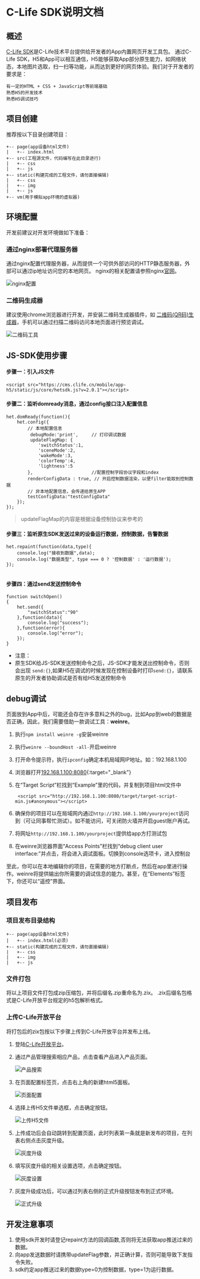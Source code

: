 # C-Life SDK说明文档

## 概述
[C-Life SDK](./jssdk.html)是C-Life技术平台提供给开发者的App内置网页开发工具包。
通过C-Life SDK，H5和App可以相互通信，H5能够获取App部分原生能力，如网络状态，本地图片选取，扫一扫等功能，从而达到更好的网页体验。我们对于开发者的要求是：

    有一定的HTML + CSS + JavaScript等前端基础
    熟悉H5的开发技术
    熟悉H5调试技巧 

## 项目创建
推荐按以下目录创建项目：

    +-- page(app设备html文件)
    |   +-- index.html
    +-- src(工程源文件，代码编写在此目录进行)
    |   +-- css
    |   +-- js
    +-- static(构建完成的工程文件，请勿直接编辑)
    |   +-- css
    |   +-- img
    |   +-- js
    +-- vm(用于模拟app环境的虚拟器)

## 环境配置
开发前建议对开发环境做如下准备：

### 通过nginx部署代理服务器

通过nginx配置代理服务器，从而提供一个可供外部访问的HTTP静态服务器，外部可以通过ip地址访问您的本地网页。
nginx的相关配置请参照nginx[官网](http://nginx.org/en/)。

![nginx配置](/assets/H5/nginx.png)

### 二维码生成器

建议使用chrome浏览器进行开发，并安装二维码生成器插件，如 [二维码(QR码)生成器](https://chrome.google.com/webstore/detail/%E4%BA%8C%E7%BB%B4%E7%A0%81qr%E7%A0%81%E7%94%9F%E6%88%90%E5%99%A8qr-code-generato/pflgjjogbmmcmfhfcnlohagkablhbpmg)，手机可以通过扫描二维码访问本地页面进行预览调试。

![二维码工具](/assets/H5/QR_code.png)
    
## JS-SDK使用步骤

#### 步骤一：引入JS文件

`<script src="https://cms.clife.cn/mobile/app-h5/static/js/core/hetsdk.js?v=2.0.1"></script>`


#### 步骤二：监听domready消息，通过config接口注入配置信息


```
het.domReady(function(){
	het.config({
		// 本地配置信息
		 debugMode:'print',     // 打印调试数据
		 updateFlagMap: {
            'switchStatus':1,
            'sceneMode':2,
            'wakeMode':3,
            'colorTemp':4,
            'lightness':5
        },                      //配置控制字段协议字段和index
		renderConfigData : true, // 开启控制数据渲染，以便filter能取到控制数据
		// 非本地配置信息，会传递给原生APP
		testConfigData:"testConfigData"
	});
});

```

> updateFlagMap的内容是根据设备控制协议来参考的


#### 步骤三：监听原生SDK发送过来的设备运行数据，控制数据，告警数据

```
het.repaint(function(data,type){
	console.log("接收到数据",data);
	console.log("数据类型", type === 0 ? '控制数据' : '运行数据');
});


```

#### 步骤四：通过send发送控制命令

```
function switchOpen()
{
	het.send({
		"switchStatus":"90"
	},function(data){
		console.log("success");
	},function(error){
		console.log("error");
	});
}

```

* 注意：
* 原生SDK给JS-SDK发送控制命令之后，JS-SDK才能发送出控制命令，否则会出现 `send:{}`,如果H5在调试的时候发现在控制设备时打印`send:{}`，请联系原生的开发者协助调试是否有给H5发送控制命令

## debug调试 
页面放到App中后，可能还会存在许多意料之外的bug，比如App到web的数据是否正确，因此，我们需要借助一款调试工具：**weinre**。

1. 执行`npm install weinre -g`安装weinre

2. 执行`weinre --boundHost -all-`开启weinre

3. 打开命令提示符，执行`ipconfig`确定本机局域网IP地址。如：192.168.1.100

4. 浏览器打开[192.168.1.100:8080](http://127.0.0.1:8080){:target="_blank"}

5. 在“Target Script”栏找到“Example”里的代码，并复制到项目html文件中

        <script src="http://192.168.1.100:8080/target/target-script-min.js#anonymous"></script>

6. 确保你的项目可以在局域网内通过`http://192.168.1.100/yourproject`访问到（可让同事帮忙测试）。如不能访问，可关闭防火墙并开启guest账户再试。

7. 将网址`http://192.168.1.100/yourproject`提供给app方打测试包

8. 在weinre浏览器界面“Access Points”栏找到“debug client user interface:”并点击，将会进入调试面板。切换到console选项卡，进入控制台

至此，你可以在本地编辑你的项目，在需要的地方打断点，然后在app里进行操作。weinre将提供输出你所需要的调试信息的能力。甚至，在“Elements”标签下，你还可以“遥控”界面。

## 项目发布
### 项目发布目录结构

    +-- page(app设备html文件)
    |   +-- index.html(必须)
    +-- static(构建完成的工程文件，请勿直接编辑)
    |   +-- css
    |   +-- img
    |   +-- js

### 文件打包

将以上项目文件打包成zip压缩包，并将后缀名.zip重命名为.zix。
.zix后缀名包格式是C-Life开放平台规定的h5包解析格式。

### 上传C-Life开放平台

将打包后的zix包按以下步骤上传到C-Life开放平台并发布上线。 
    
1. 登陆[C-Life开放平台](https://open.clife.net/#/home)。

2. 通过产品管理搜索相应产品，点击查看产品进入产品页面。

    ![产品搜索](/assets/H5/search.png)

3. 在页面配置标签页，点击右上角的新建html5面板。

    ![页面配置](/assets/H5/config.png)

4. 选择上传H5文件单选框，点击确定按钮。

    ![上传H5文件](/assets/H5/upload.png)

5. 上传成功后会自动跳转到配置页面，此时列表第一条就是新发布的项目，在列表右侧点击灰度升级。

    ![灰度升级](/assets/H5/greyRelease.png)

6. 填写灰度升级的相关设置选项，点击确定按钮。

    ![灰度设置](/assets/H5/setting.png)

7. 灰度升级成功后，可以通过列表右侧的正式升级按钮发布到正式环境。

    ![正式升级](/assets/H5/release.png)


## 开发注意事项

1. 使用sdk开发时请登记repaint方法的回调函数,否则将无法获取app推送过来的数据。
2. 向app发送数据时请携带updateFlag参数，并正确计算，否则可能导致下发指令失败。
3. sdk约定app推送过来的数据type=0为控制数据，type=1为运行数据。








